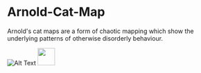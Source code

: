 # Arnold-Cat-Map
Arnold's cat maps are a form of chaotic mapping which show the underlying patterns of otherwise disorderly behaviour. 


![Alt Text](https://abhipateldotblog.files.wordpress.com/2017/12/dexter.gif?w=840)
<img src="https://abhipateldotblog.files.wordpress.com/2017/12/dexter.gif?w=840" width="40" height="40" />
